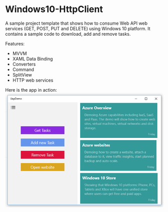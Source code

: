 # Windows10-HttpClient

A sample project template that shows how to consume Web API web services (GET, POST, PUT and DELETE) using Windows 10 platform.
It contains a sample code to download, add and remove tasks.

Features:
- MVVM
- XAML Data Binding
- Converters
- Command
- SplitView
- HTTP web services

Here is the app in action:
<img src="https://github.com/HoussemDellai/Windows10-HttpClient/blob/master/Items/app%20-%20Copy.png"/>
